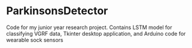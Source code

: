 # ParkinsonsDetector
Code for my junior year research project. Contains LSTM model for classifying VGRF data, Tkinter desktop application, and Arduino code for wearable sock sensors
